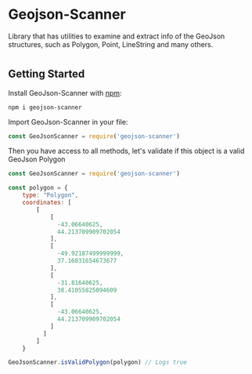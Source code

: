 # Geojson-Scanner
Library that has utilities to examine and extract info of the GeoJson structures, such as Polygon, Point, LineString and many others.

#
## Getting Started

Install GeoJson-Scanner with [npm](https://www.npmjs.com/package/geojson-scanner):

```shell
npm i geojson-scanner
```

Import GeoJson-Scanner in your file:
```javascript
const GeoJsonScanner = require('geojson-scanner')
```

Then you have access to all methods, let's validate if this object is a valid GeoJson Polygon
```javascript
const GeoJsonScanner = require('geojson-scanner')

const polygon = {
    type: "Polygon",
    coordinates: [
        [
            [
              -43.06640625,
              44.213709909702054
            ],
            [
              -49.92187499999999,
              37.16031654673677
            ],
            [
              -31.81640625,
              38.41055825094609
            ],
            [
              -43.06640625,
              44.213709909702054
            ]
          ]
        ]
    }

GeoJsonScanner.isValidPolygon(polygon) // Logs true

```

